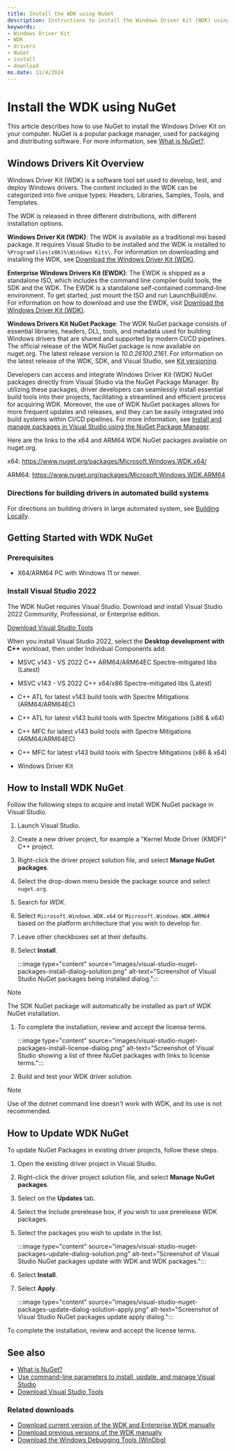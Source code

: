 ```yaml
---
title: Install the WDK using NuGet
description: Instructions to install the Windows Driver Kit (WDK) using the NuGet Package Manager in Visual Studio
keywords:
- Windows Driver Kit
- WDK
- drivers
- NuGet
- install
- download
ms.date: 11/4/2024
---
```


# Install the WDK using NuGet

This article describes how to use NuGet to install the Windows Driver Kit on your computer. NuGet is a popular package manager, used for packaging and distributing software. For more information, see [What is NuGet?](/nuget/what-is-nuget/).

## Windows Drivers Kit Overview

Windows Driver Kit (WDK) is a software tool set used to develop, test, and deploy Windows drivers. The content included in the WDK can be categorized into five unique types: Headers, Libraries, Samples, Tools, and Templates.

The WDK is released in three different distributions, with different installation options.

**Windows Driver Kit (WDK)**: The WDK is available as a traditional msi based package. It requires Visual Studio to be installed and the WDK is installed to `%ProgramFiles(x86)%\Windows Kits\`. For information on downloading and installing the WDK, see [Download the Windows Driver Kit (WDK)](.\download-the-wdk.md).

**Enterprise Windows Drivers Kit (EWDK)**: The EWDK is shipped as a standalone ISO, which includes the command line compiler build tools, the SDK and the WDK. The EWDK is a standalone self-contained command-line environment. To get started, just mount the ISO and run LaunchBuildEnv. For information on how to download and use the EWDK, visit [Download the Windows Driver Kit (WDK)](.\download-the-wdk.md).

**Windows Drivers Kit NuGet Package**: The WDK NuGet package consists of essential libraries, headers, DLL, tools, and metadata used for building Windows drivers that are shared and supported by modern CI/CD pipelines. The official release of the WDK NuGet package is now available on nuget.org. The latest release version is *10.0.26100.2161*. For information on the latest release of the WDK, SDK, and Visual Studio, see [Kit versioning](./download-the-wdk.md#kit-versioning).

Developers can access and integrate Windows Driver Kit (WDK) NuGet packages directly from Visual Studio via the NuGet Package Manager. By utilizing these packages, driver developers can seamlessly install essential build tools into their projects, facilitating a streamlined and efficient process for acquiring WDK. Moreover, the use of WDK NuGet packages allows for more frequent updates and releases, and they can be easily integrated into build systems within CI/CD pipelines. For more information, see [Install and manage packages in Visual Studio using the NuGet Package Manager](/nuget/consume-packages/install-use-packages-visual-studio/).

Here are the links to the x64 and ARM64 WDK NuGet packages available on nuget.org.

x64: <https://www.nuget.org/packages/Microsoft.Windows.WDK.x64/>

ARM64: <https://www.nuget.org/packages/Microsoft.Windows.WDK.ARM64>

### Directions for building drivers in automated build systems

For directions on building drivers in large automated system, see [Building Locally](https://github.com/microsoft/Windows-driver-samples/blob/main/Building-Locally.md).

## Getting Started with WDK NuGet

### Prerequisites

- X64/ARM64 PC with Windows 11 or newer.

### Install Visual Studio 2022

The WDK NuGet requires Visual Studio. Download and install Visual Studio 2022 Community, Professional, or Enterprise edition.

[Download Visual Studio Tools](https://visualstudio.microsoft.com/downloads/)

When you install Visual Studio 2022, select the **Desktop development with C++** workload, then under Individual Components add:

- MSVC v143 - VS 2022 C++ ARM64/ARM64EC Spectre-mitigated libs (Latest)
- MSVC v143 - VS 2022 C++ x64/x86 Spectre-mitigated libs (Latest)
- C++ ATL for latest v143 build tools with Spectre Mitigations (ARM64/ARM64EC)
- C++ ATL for latest v143 build tools with Spectre Mitigations (x86 & x64)
- C++ MFC for latest v143 build tools with Spectre Mitigations (ARM64/ARM64EC)
- C++ MFC for latest v143 build tools with Spectre Mitigations (x86 & x64)

- Windows Driver Kit

## How to Install WDK NuGet

Follow the following steps to acquire and install WDK NuGet package in Visual Studio.

1. Launch Visual Studio.
1. Create a new driver project, for example a "Kernel Mode Driver (KMDF)" C++ project.
1. Right-click the driver project solution file, and select **Manage NuGet packages**.
1. Select the drop-down menu beside the package source and select `nuget.org`.
1. Search for *WDK*.
1. Select `Microsoft.Windows.WDK.x64` or `Microsoft.Windows.WDK.ARM64` based on the platform architecture that you wish to develop for.
1. Leave other checkboxes set at their defaults.
1. Select **Install**.

   :::image type="content" source="images/visual-studio-nuget-packages-install-dialog-solution.png" alt-text="Screenshot of Visual Studio NuGet packages being installed dialog.":::

> [!NOTE]
> The SDK NuGet package will automatically be installed as part of WDK NuGet installation.

1. To complete the installation, review and accept the license terms.

   :::image type="content" source="images/visual-studio-nuget-packages-install-license-dialog.png" alt-text="Screenshot of Visual Studio showing a list of three NuGet packages with links to license terms.":::

1. Build and test your WDK driver solution.

> [!NOTE]
> Use of the dotnet command line doesn't work with WDK, and its use is not recommended.

## How to Update WDK NuGet

To update NuGet Packages in existing driver projects, follow these steps.

1. Open the existing driver project in Visual Studio.
1. Right-click the driver project solution file, and select **Manage NuGet packages**.
1. Select on the **Updates** tab.
1. Select the Include prerelease box, if you wish to use prerelease WDK packages.
1. Select the packages you wish to update in the list.

   :::image type="content" source="images/visual-studio-nuget-packages-update-dialog-solution.png" alt-text="Screenshot of Visual Studio NuGet packages update with WDK and WDK packages.":::

1. Select **Install**.

1. Select **Apply**.

   :::image type="content" source="images/visual-studio-nuget-packages-update-dialog-solution-apply.png" alt-text="Screenshot of Visual Studio NuGet packages update apply dialog.":::

To complete the installation, review and accept the license terms.

## See also

- [What is NuGet?](/nuget/what-is-nuget/)
- [Use command-line parameters to install, update, and manage Visual Studio](/visualstudio/install/use-command-line-parameters-to-install-visual-studio)
- [Download Visual Studio Tools](https://visualstudio.microsoft.com/downloads/)

### Related downloads

- [Download current version of the WDK and Enterprise WDK manually](download-the-wdk.md)
- [Download previous versions of the WDK manually](other-wdk-downloads.md)
- [Download the Windows Debugging Tools (WinDbg)](./debugger/debugger-download-tools.md)
